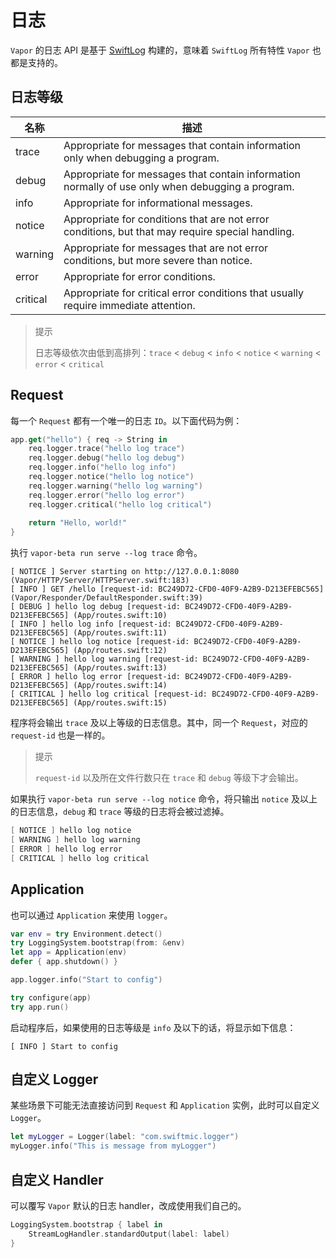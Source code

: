 # 日志

`Vapor` 的日志 API 是基于 [SwiftLog](https://github.com/apple/swift-log) 构建的，意味着 `SwiftLog` 所有特性 `Vapor` 也都是支持的。

## 日志等级

| 名称 | 描述 |
| --- | --- |
| trace | Appropriate for messages that contain information only when debugging a program. |
| debug | Appropriate for messages that contain information normally of use only when debugging a program. |
| info | Appropriate for informational messages. |
| notice |  Appropriate for conditions that are not error conditions, but that may require special handling. |
| warning | Appropriate for messages that are not error conditions, but more severe than notice. |
| error | Appropriate for error conditions. |
| critical | Appropriate for critical error conditions that usually require immediate attention. |

> 提示
> 
> 日志等级依次由低到高排列：`trace` < `debug` < `info` < `notice` < `warning` < `error` < `critical`

## Request

每一个 `Request` 都有一个唯一的日志 `ID`。以下面代码为例：

```swift
app.get("hello") { req -> String in
    req.logger.trace("hello log trace")
    req.logger.debug("hello log debug")
    req.logger.info("hello log info")
    req.logger.notice("hello log notice")
    req.logger.warning("hello log warning")
    req.logger.error("hello log error")
    req.logger.critical("hello log critical")
    
    return "Hello, world!"
}
```

执行 `vapor-beta run serve --log trace` 命令。

```shell
[ NOTICE ] Server starting on http://127.0.0.1:8080 (Vapor/HTTP/Server/HTTPServer.swift:183)
[ INFO ] GET /hello [request-id: BC249D72-CFD0-40F9-A2B9-D213EFEBC565] (Vapor/Responder/DefaultResponder.swift:39)
[ DEBUG ] hello log debug [request-id: BC249D72-CFD0-40F9-A2B9-D213EFEBC565] (App/routes.swift:10)
[ INFO ] hello log info [request-id: BC249D72-CFD0-40F9-A2B9-D213EFEBC565] (App/routes.swift:11)
[ NOTICE ] hello log notice [request-id: BC249D72-CFD0-40F9-A2B9-D213EFEBC565] (App/routes.swift:12)
[ WARNING ] hello log warning [request-id: BC249D72-CFD0-40F9-A2B9-D213EFEBC565] (App/routes.swift:13)
[ ERROR ] hello log error [request-id: BC249D72-CFD0-40F9-A2B9-D213EFEBC565] (App/routes.swift:14)
[ CRITICAL ] hello log critical [request-id: BC249D72-CFD0-40F9-A2B9-D213EFEBC565] (App/routes.swift:15)
```

程序将会输出 `trace` 及以上等级的日志信息。其中，同一个 `Request`，对应的 `request-id` 也是一样的。

> 提示
> 
> `request-id` 以及所在文件行数只在 `trace` 和 `debug` 等级下才会输出。

如果执行 `vapor-beta run serve --log notice` 命令，将只输出 `notice` 及以上的日志信息，`debug` 和 `trace` 等级的日志将会被过滤掉。

```swift
[ NOTICE ] hello log notice
[ WARNING ] hello log warning
[ ERROR ] hello log error
[ CRITICAL ] hello log critical
```

## Application

也可以通过 `Application`  来使用 `logger`。

```swift
var env = try Environment.detect()
try LoggingSystem.bootstrap(from: &env)
let app = Application(env)
defer { app.shutdown() }

app.logger.info("Start to config")

try configure(app)
try app.run()
```

启动程序后，如果使用的日志等级是 `info` 及以下的话，将显示如下信息：

```shell
[ INFO ] Start to config
```

## 自定义 Logger

某些场景下可能无法直接访问到 `Request` 和 `Application` 实例，此时可以自定义 `Logger`。

```swift
let myLogger = Logger(label: "com.swiftmic.logger")
myLogger.info("This is message from myLogger")
```

## 自定义 Handler

可以覆写 `Vapor` 默认的日志 handler，改成使用我们自己的。

```swift
LoggingSystem.bootstrap { label in
    StreamLogHandler.standardOutput(label: label)
}
```